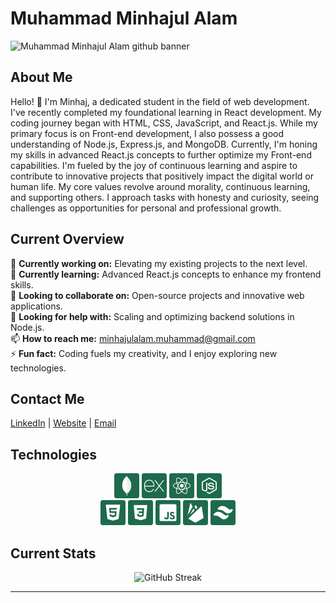 # Muhammad Minhajul Alam

![Muhammad Minhajul Alam github banner](https://github.com/m-minhajul-alam/m-minhajul-alam/blob/main/assets/banner/muhammad-minhajul-alam-github-banner.png)

## About Me

Hello! 👋 I'm Minhaj, a dedicated student in the field of web development. I've recently completed my foundational learning in React development. My coding journey began with HTML, CSS, JavaScript, and React.js. While my primary focus is on Front-end development, I also possess a good understanding of Node.js, Express.js, and MongoDB. Currently, I'm honing my skills in advanced React.js concepts to further optimize my Front-end capabilities. I'm fueled by the joy of continuous learning and aspire to contribute to innovative projects that positively impact the digital world or human life. My core values revolve around morality, continuous learning, and supporting others. I approach tasks with honesty and curiosity, seeing challenges as opportunities for personal and professional growth.

## Current Overview

🔭 **Currently working on:** Elevating my existing projects to the next level.  
🌱 **Currently learning:** Advanced React.js concepts to enhance my frontend skills.  
👯 **Looking to collaborate on:** Open-source projects and innovative web applications.  
🤔 **Looking for help with:** Scaling and optimizing backend solutions in Node.js.  
📫 **How to reach me:** [minhajulalam.muhammad@gmail.com](mailto:minhajulalam.muhammad@gmail.com)  
⚡ **Fun fact:** Coding fuels my creativity, and I enjoy exploring new technologies.

## Contact Me

[LinkedIn](https://www.linkedin.com/in/muhammad-minhajul-alam78) | [Website](https://m-minhajul-alam.surge.sh) | [Email](mailto:minhajulalam.muhammad@gmail.com?subject=Portfolio%20Inquiry&body=Hello%20Minhajul,%0A%0AI%20came%20across%20your%20portfolio%20and%20would%20like%20to%20inquire%20about...)

## Technologies

<div align="center">
  <img src="https://github.com/m-minhajul-alam/m-minhajul-alam/blob/main/assets/icons/skill-icons/mongodb-40.png" alt="MongoDB"/>
  <img src="https://github.com/m-minhajul-alam/m-minhajul-alam/blob/main/assets/icons/skill-icons/express-js-40.png" alt="Express.js"/>
  <img src="https://github.com/m-minhajul-alam/m-minhajul-alam/blob/main/assets/icons/skill-icons/react-40.png" alt="React.js"/>
  <img src="https://github.com/m-minhajul-alam/m-minhajul-alam/blob/main/assets/icons/skill-icons/nodejs-40.png" alt="Node.js"/>
</div>

<div align="center">
  <img src="https://github.com/m-minhajul-alam/m-minhajul-alam/blob/main/assets/icons/skill-icons/html-40.png" alt="HTML"/>
  <img src="https://github.com/m-minhajul-alam/m-minhajul-alam/blob/main/assets/icons/skill-icons/css-40.png" alt="CSS"/>
  <img src="https://github.com/m-minhajul-alam/m-minhajul-alam/blob/main/assets/icons/skill-icons/js-40.png" alt="JavaScript"/>
  <img src="https://github.com/m-minhajul-alam/m-minhajul-alam/blob/main/assets/icons/skill-icons/firebase-40.png" alt="Firebase"/>
  <img src="https://github.com/m-minhajul-alam/m-minhajul-alam/blob/main/assets/icons/skill-icons/tailwind-css-40.png" alt="Tailwind CSS"/>
</div>

## Current Stats

<div align="center">
  <img width="70%" src="https://github-readme-streak-stats.herokuapp.com?user=m-minhajul-alam&theme=travelers-theme&hide_border=true)](https://git.io/streak-stats" alt="GitHub Streak" />
</div>

---
